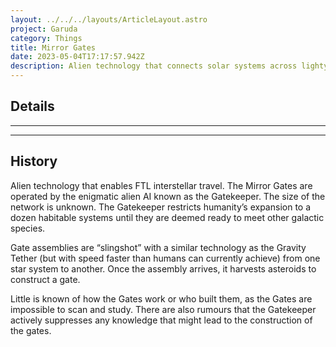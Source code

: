 ```yaml
---
layout: ../../../layouts/ArticleLayout.astro
project: Garuda
category: Things
title: Mirror Gates
date: 2023-05-04T17:17:57.942Z
description: Alien technology that connects solar systems across lightyears.
---
```

## Details

[use double horizontal rule to add a details pane]::
_____
_____

## History

Alien technology that enables FTL interstellar travel. The Mirror Gates are operated by the enigmatic alien AI known as the Gatekeeper. The size of the network is unknown. The Gatekeeper restricts humanity’s expansion to a dozen habitable systems until they are deemed ready to meet other galactic species. 

Gate assemblies are “slingshot” with a similar technology as the Gravity Tether (but with speed faster than humans can currently achieve) from one star system to another. Once the assembly arrives, it harvests asteroids to construct a gate.

Little is known of how the Gates work or who built them, as the Gates are impossible to scan and study. There are also rumours that the Gatekeeper actively suppresses any knowledge that might lead to the construction of the gates.